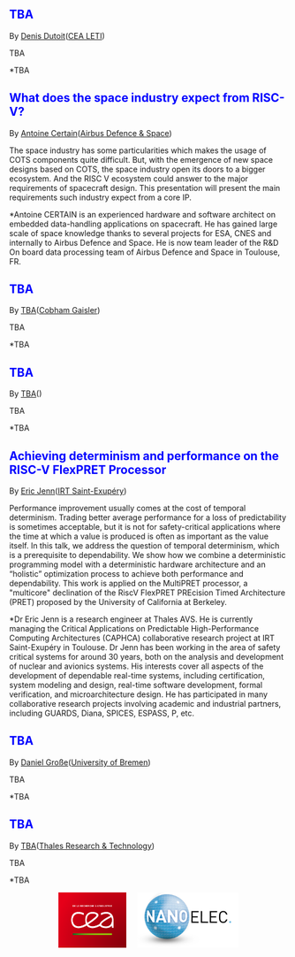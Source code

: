 <style>
H2 { color: blue}
</style>

##  TBA

By [Denis Dutoit]()([CEA LETI](https://www.leti-cea.com))

TBA

*TBA

## What does the space industry expect from RISC-V?

By [Antoine Certain]()([Airbus Defence & Space]())

The space industry has some particularities which makes the usage of COTS
components quite difficult. But, with the emergence of new space designs based
on COTS, the space industry open its doors to a bigger ecosystem. And the RISC V
ecosystem could answer to the major requirements of spacecraft design. This
presentation will present the main requirements such industry expect from a
core IP.

*Antoine CERTAIN is an experienced hardware and software architect on embedded
 data-handling applications on spacecraft. He has gained large scale of space
 knowledge thanks to several projects for ESA, CNES and internally to Airbus
 Defence and Space. He is now team leader of the R&D On board data processing
 team of Airbus Defence and Space in Toulouse, FR.

## TBA

By [TBA]()([Cobham Gaisler](https://www.gaisler.com))

TBA

*TBA

## TBA

By [TBA]()([]())

TBA

*TBA

## Achieving determinism and performance on the RISC-V FlexPRET Processor

By [Eric Jenn]()([IRT Saint-Exupéry](http://www.irt-saintexupery.com/))

Performance improvement usually comes at the cost of temporal determinism.
Trading better average performance for a loss of predictability is sometimes
acceptable, but it is not for safety-critical applications where the time at
which a value is produced is often as important as the value itself. In this
talk, we address the question of temporal determinism, which is a prerequisite
to dependability. We show how we combine a deterministic programming model with
a deterministic hardware architecture and an “holistic” optimization process to
achieve both performance and dependability. This work is applied on the
MultiPRET processor, a "multicore" declination of the RiscV FlexPRET PREcision
Timed Architecture (PRET) proposed by the University of California at Berkeley.

*Dr Eric Jenn is a research engineer at Thales AVS. He is currently managing the
 Critical Applications on Predictable High-Performance Computing Architectures
 (CAPHCA) collaborative research project at IRT Saint-Exupéry in Toulouse. Dr
 Jenn has been working in the area of safety critical systems for around 30
 years, both on the analysis and development of nuclear and avionics systems. His
 interests cover all aspects of the development of dependable real-time systems,
 including certification, system modeling and design, real-time software
 development, formal verification, and microarchitecture design. He has
 participated in many collaborative research projects involving academic and
 industrial partners, including GUARDS, Diana, SPICES, ESPASS, P, etc.

## TBA

By [Daniel Große](http://www.informatik.uni-bremen.de/~grosse/)([University of Bremen](https://www.uni-bremen.de))

TBA

*TBA

## TBA

By [TBA]()([Thales Research & Technology](https://www.thalesgroup.com/en/global/innovation/research-and-technology))

TBA

*TBA


<p align="center">
<a href="http://www.cea-tech.fr"><img src="./media/logo_CEA.png" alt="Logo CEA" title="CEA" data-align="center" height="100"/></a>&nbsp;&nbsp;&nbsp;&nbsp;
<a href="http://www.irtnanoelec.fr/fr/"><img src="./media/IRT-nanoelec.png" alt="Logo IRT Nanoelec" title="IRT" data-align="center" height="100"/></a>
</p>
